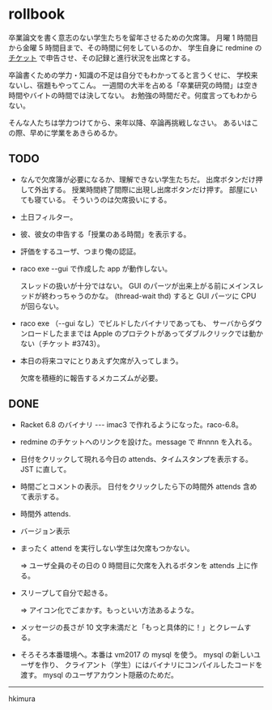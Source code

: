 # rollbook

卒業論文を書く意志のない学生たちを留年させるための欠席簿。
月曜 1 時間目から金曜 5 時間目まで、その時間に何をしているのか、
学生自身に redmine の [チケット](http://redmine.melt.kyutech.ac.jp)
で申告させ、その記録と進行状況を出席とする。

卒論書くための学力・知識の不足は自分でもわかってると言うくせに、
学校来ないし、宿題もやってこん。
一週間の大半を占める「卒業研究の時間」は空き時間やバイトの時間では決してない。
お勉強の時間だぞ。何度言ってもわからない。

そんな人たちは学力つけてから、来年以降、卒論再挑戦しなさい。
あるいはこの際、早めに学業をあきらめるか。

## TODO

* なんで欠席簿が必要になるか、理解できない学生たちだ。
  出席ボタンだけ押して外出する。
  授業時間終了間際に出現し出席ボタンだけ押す。
  部屋にいても寝ている。
  そういうのは欠席扱いにする。

* 土日フィルター。

* 彼、彼女の申告する「授業のある時間」を表示する。

* 評価をするユーザ、つまり俺の認証。

* raco exe --gui で作成した app が動作しない。

  スレッドの扱いが十分ではない。
  GUI のパーツが出来上がる前にメインスレッドが終わっちゃうのかな。
  (thread-wait thd) すると GUI パーツに CPU が回らない。

* raco exe （--gui なし）でビルドしたバイナリであっても、
  サーバからダウンロードしたままでは
  Apple のプロテクトがあってダブルクリックでは動かない（チケット #3743）。

* 本日の将来コマにとりあえず欠席が入ってしまう。

  欠席を積極的に報告するメカニズムが必要。

## DONE

* Racket 6.8 のバイナリ --- imac3 で作れるようになった。raco-6.8。

* redmine のチケットへのリンクを設けた。message で #nnnn を入れる。

* 日付をクリックして現れる今日の attends、タイムスタンプを表示する。
  JST に直して。

* 時間ごとコメントの表示。
  日付をクリックしたら下の時間外 attends 含めて表示する。

* 時間外 attends.

* バージョン表示

* まったく attend を実行しない学生は欠席もつかない。

  &rArr; ユーザ全員のその日の 0 時間目に欠席を入れるボタンを attends 上に作る。

* スリープして自分で起きる。

  &rArr; アイコン化でごまかす。もっといい方法あるような。

* メッセージの長さが 10 文字未満だと「もっと具体的に！」とクレームする。

* そろそろ本番環境へ。本番は vm2017 の mysql を使う。
  mysql の新しいユーザを作り、
  クライアント（学生）にはバイナリにコンパイルしたコードを渡す。
  mysql のユーザアカウント隠蔽のためだ。

---
hkimura
